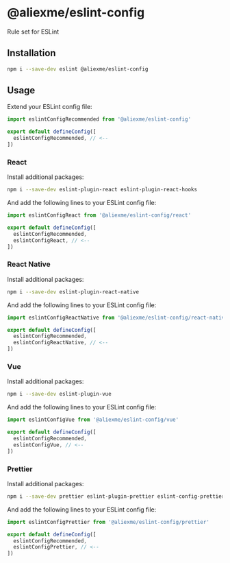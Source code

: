 # @aliexme/eslint-config

Rule set for ESLint

## Installation

```sh
npm i --save-dev eslint @aliexme/eslint-config
```

## Usage

Extend your ESLint config file:

```js
import eslintConfigRecommended from '@aliexme/eslint-config'

export default defineConfig([
  eslintConfigRecommended, // <--
])
```

### React

Install additional packages:

```sh
npm i --save-dev eslint-plugin-react eslint-plugin-react-hooks
```

And add the following lines to your ESLint config file:

```js
import eslintConfigReact from '@aliexme/eslint-config/react'

export default defineConfig([
  eslintConfigRecommended,
  eslintConfigReact, // <--
])
```

### React Native

Install additional packages:

```sh
npm i --save-dev eslint-plugin-react-native
```

And add the following lines to your ESLint config file:

```js
import eslintConfigReactNative from '@aliexme/eslint-config/react-native'

export default defineConfig([
  eslintConfigRecommended,
  eslintConfigReactNative, // <--
])
```

### Vue

Install additional packages:

```sh
npm i --save-dev eslint-plugin-vue
```

And add the following lines to your ESLint config file:

```js
import eslintConfigVue from '@aliexme/eslint-config/vue'

export default defineConfig([
  eslintConfigRecommended,
  eslintConfigVue, // <--
])
```

### Prettier

Install additional packages:

```sh
npm i --save-dev prettier eslint-plugin-prettier eslint-config-prettier
```

And add the following lines to your ESLint config file:

```js
import eslintConfigPrettier from '@aliexme/eslint-config/prettier'

export default defineConfig([
  eslintConfigRecommended,
  eslintConfigPrettier, // <--
])
```
